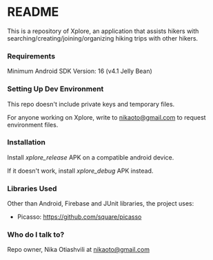 # README

This is a repository of Xplore, an application that assists hikers with searching/creating/joining/organizing hiking trips with other hikers.


### Requirements

Minimum Android SDK Version: 16  (v4.1 Jelly Bean)

### Setting Up Dev Environment

This repo doesn't include private keys and temporary files.

For anyone working on Xplore, write to nikaoto@gmail.com to request environment files.


### Installation

Install *xplore_release* APK on a compatible android device.

If it doesn't work, install *xplore_debug* APK instead.


### Libraries Used

Other than Android, Firebase and JUnit libraries, the project uses:

* Picasso: <https://github.com/square/picasso>


### Who do I talk to?

Repo owner, Nika Otiashvili at nikaoto@gmail.com
